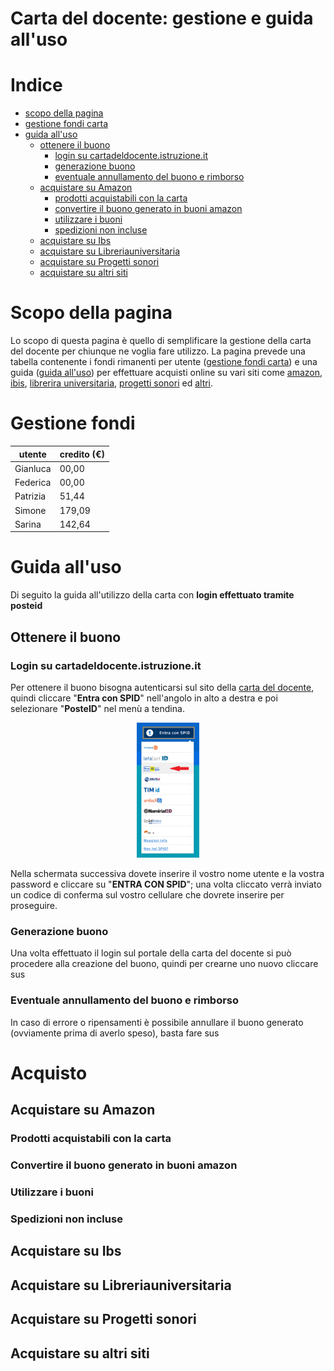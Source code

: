 # Carta del docente: gestione e guida all'uso


# Indice
- [scopo della pagina](#scopo-della-pagina)
- [gestione fondi carta](#gestione-fondi)
- [guida all'uso](#guida-alluso)
  - [ottenere il buono](#ottenere-il-buono)
    - [login su cartadeldocente.istruzione.it](#login-su-cartadeldocenteistruzioneit)
    - [generazione buono](#generazione-buono)
    - [eventuale annullamento del buono e rimborso](#eventuale-annullamento-del-buono-e-rimborso)
  - [acquistare su Amazon](#acquistare-su-amazon)
    - [prodotti acquistabili con la carta](#)
    - [convertire il buono generato in buoni amazon](#)
    - [utilizzare i buoni](#)
    - [spedizioni non incluse](#)
  - [acquistare su Ibs](#acquistare-su-ibs)
  - [acquistare su Libreriauniversitaria](#acquistare-su-libreriauniversitaria)
  - [acquistare su Progetti sonori](#acquistare-su-progetti-sonori)
  - [acquistare su altri siti](#acquistare-su-altri-siti)


# Scopo della pagina
Lo scopo di questa pagina è quello di semplificare la gestione della carta del docente per chiunque ne voglia fare utilizzo.
La pagina prevede una tabella contenente i fondi rimanenti per utente ([gestione fondi carta](#gestione-fondi)) e una guida ([guida all'uso](#guida-alluso)) per effettuare acquisti online su vari siti come [amazon](https://www.amazon.it/), [ibis](https://www.ibs.it/), [librerira universitaria](https://www.libreriauniversitaria.it/), [progetti sonori](https://www.progettisonori.it/) ed [altri](#acquistare-su-altri-siti).


# Gestione fondi
| **utente** | **credito (€)** |
| --- | --- |
| Gianluca | 00,00 |
| Federica | 00,00 |
| Patrizia | 51,44 |
| Simone   | 179,09 |
| Sarina   | 142,64 |


# Guida all'uso
Di seguito la guida all'utilizzo della carta con **login effettuato tramite posteid**


## Ottenere il buono
### Login su cartadeldocente.istruzione.it
Per ottenere il buono bisogna autenticarsi sul sito della [carta del docente](https://www.cartadeldocente.istruzione.it/#/), quindi cliccare "**Entra con SPID**" nell'angolo in alto a destra e poi selezionare "**PosteID**" nel menù a tendina. 

<p align="center">
    <img src="./images/login_poste.png?raw=true" width="20%" height="auto">
</p>

Nella schermata successiva dovete inserire il vostro nome utente e la vostra password e cliccare su "**ENTRA CON SPID**"; una volta cliccato verrà inviato un codice di conferma sul vostro cellulare che dovrete inserire per proseguire.

### Generazione buono
Una volta effettuato il login sul portale della carta del docente si può procedere alla creazione del buono, quindi per crearne uno nuovo cliccare sus

### Eventuale annullamento del buono e rimborso
In caso di errore o ripensamenti è possibile annullare il buono generato (ovviamente prima di averlo speso), basta fare sus

# Acquisto

## Acquistare su Amazon
### Prodotti acquistabili con la carta
### Convertire il buono generato in buoni amazon
### Utilizzare i buoni
### Spedizioni non incluse

## Acquistare su Ibs
## Acquistare su Libreriauniversitaria
## Acquistare su Progetti sonori
## Acquistare su altri siti
